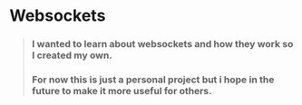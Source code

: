 # Websockets
>### I wanted to learn about websockets and how they work so I created my own.<h3>
>### For now this is just a personal project but i hope in the future to make it more useful for others.<h3>
